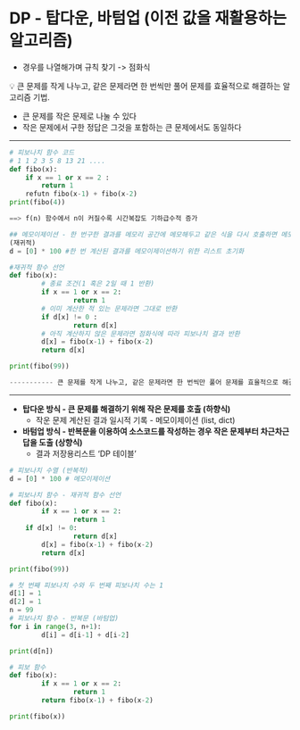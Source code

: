 # DP - 탑다운, 바텀업 (이전 값을 재활용하는 알고리즘)
- 경우를 나열해가며 규칙 찾기 -> 점화식
<aside>
💡 큰 문제를 작게 나누고, 같은 문제라면 한 번씩만 풀어 문제를 효율적으로 해결하는 알고리즘 기법.

</aside>

- 큰 문제를 작은 문제로 나눌 수 있다
- 작은 문제에서 구한 정답은 그것을 포함하는 큰 문제에서도 동일하다

---

```python
# 피보나치 함수 코드
# 1 1 2 3 5 8 13 21 ....
def fibo(x):
	if x == 1 or x == 2 :
		return 1
	refutn fibo(x-1) + fibo(x-2)
print(fibo(4))

==> f(n) 함수에서 n이 커질수록 시간복잡도 기하급수적 증가

## 메모이제이션 - 한 번구한 결과를 메모리 공간에 메모해두고 같은 식을 다시 호출하면 메모한 결과를 가져옴
(재귀적)
d = [0] * 100 #한 번 계산된 결과를 메모이제이션하기 위한 리스트 초기화

#재귀적 함수 선언
def fibo(x):
		# 종료 조건(1 혹은 2일 때 1 반환)
		if x == 1 or x == 2:
				return 1
		# 이미 계산한 적 있는 문제라면 그대로 반환
		if d[x] != 0 : 
				return d[x]
		# 아직 계산하지 않은 문제라면 점화식에 따라 피보나치 결과 반환
		d[x] = fibo(x-1) + fibo(x-2)
		return d[x]

print(fibo(99))

----------- 큰 문제를 작게 나누고, 같은 문제라면 한 번씩만 풀어 문제를 효율적으로 해결하는 알고리즘
```

---

- **탑다운 방식 - 큰 문제를 해결하기 위해 작은 문제를 호출 (하향식)**
    - 작운 문제 계산된 결과 일시적 기록 - 메모이제이션 (list, dict)
- **바텀업 방식 - 반복문을 이용하여 소스코드를 작성하는 경우 작은 문제부터 차근차근 답을 도출 (상향식)**
    - 결과 저장용리스트 ‘DP 테이블’

```python
# 피보나치 수열 (반복적)
d = [0] * 100 # 메모이제이션

# 피보나치 함수 - 재귀적 함수 선언
def fibo(x):
		if x == 1 or x == 2:
				return 1
    if d[x] != 0:
				return d[x]
		d[x] = fibo(x-1) + fibo(x-2)
		return d[x]

print(fibo(99))

# 첫 번째 피보나치 수와 두 번째 피보나치 수는 1
d[1] = 1
d[2] = 1
n = 99
# 피보나치 함수 - 반복문 (바텀업)
for i in range(3, n+1):
		d[i] = d[i-1] + d[i-2]

print(d[n])

# 피보 함수
def fibo(x):
		if x == 1 or x == 2:
				return 1
		return fibo(x-1) + fibo(x-2)

print(fibo(x))

```